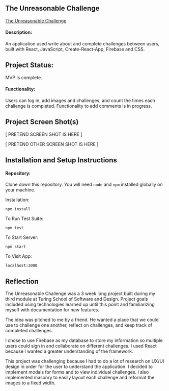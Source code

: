 ## The Unreasonable Challenge

[The Unreasonable Challenge](https://the-unreasonable-challenge.firebaseapp.com)

#### Description:

An application used write about and complete challenges between users, built with React, JavaScript, Create-React-App, Firebase and CSS.

## Project Status:

MVP is complete.

#### Functionality:

Users can log in, add images and challenges, and count the times each challenge is completed. Functionality to add comments is in progress.

## Project Screen Shot(s)

[ PRETEND SCREEN SHOT IS HERE ]

[ PRETEND OTHER SCREEN SHOT IS HERE ]

## Installation and Setup Instructions

#### Repository:  

Clone down this repository. You will need `node` and `npm` installed globally on your machine.  

Installation:

`npm install`  

To Run Test Suite:  

`npm test`  

To Start Server:

`npm start`  

To Visit App:

`localhost:3000`  

## Reflection

The Unreasonable Challenge was a 3 week long project built during my third module at Turing School of Software and Design. Project goals included using technologies learned up until this point and familiarizing myself with documentation for new features.  

The idea was pitched to me by a friend. He wanted a place that we could use to challenge one another, reflect on challenges, and keep track of completed challenges.  

I chose to use Firebase as my database to store my information so multiple users could sign in and collaborate on different challenges. I used React because I wanted a greater understanding of the framework.

This project was challenging because I had to do a lot of research on UX/UI design in order for the user to understand the application. I decided to implement modals for forms and to view individual challenges. I also implemented masonry to easily layout each challenge and reformat the images to a fixed width.
